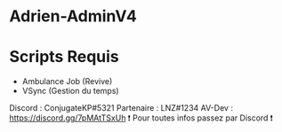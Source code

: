 # Adrien-AdminV4

# Scripts Requis 
- Ambulance Job (Revive)
- VSync (Gestion du temps)

Discord : ConjugateKP#5321
Partenaire : LNZ#1234
AV-Dev : https://discord.gg/7pMAtTSxUh
❗ Pour toutes infos passez par Discord ❗
